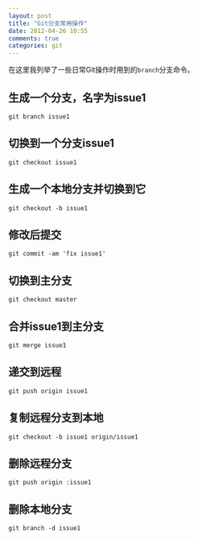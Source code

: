 ```yaml
---
layout: post
title: "Git分支常用操作"
date: 2012-04-26 10:55
comments: true
categories: git
---
```


在这里我列举了一些日常Git操作时用到的`branch`分支命令。
<!-- more -->

## 生成一个分支，名字为issue1

    git branch issue1

## 切换到一个分支issue1

    git checkout issue1

## 生成一个本地分支并切换到它

    git checkout -b issue1

## 修改后提交

    git commit -am 'fix issue1'

## 切换到主分支

    git checkout master

## 合并issue1到主分支

    git merge issue1

## 递交到远程

    git push origin issue1

## 复制远程分支到本地

    git checkout -b issue1 origin/issue1

## 删除远程分支

    git push origin :issue1

## 删除本地分支

    git branch -d issue1

